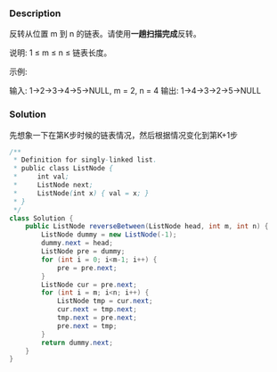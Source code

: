 ### Description
反转从位置 m 到 n 的链表。请使用**一趟扫描完成**反转。

说明:
1 ≤ m ≤ n ≤ 链表长度。

示例:

输入: 1->2->3->4->5->NULL, m = 2, n = 4
输出: 1->4->3->2->5->NULL

### Solution
先想象一下在第K步时候的链表情况，然后根据情况变化到第K+1步


```java
/**
 * Definition for singly-linked list.
 * public class ListNode {
 *     int val;
 *     ListNode next;
 *     ListNode(int x) { val = x; }
 * }
 */
class Solution {
    public ListNode reverseBetween(ListNode head, int m, int n) {
        ListNode dummy = new ListNode(-1);
        dummy.next = head;
        ListNode pre = dummy;
        for (int i = 0; i<m-1; i++) {
            pre = pre.next;
        }
        ListNode cur = pre.next;
        for (int i = m; i<n; i++) {
            ListNode tmp = cur.next;
            cur.next = tmp.next;
            tmp.next = pre.next;
            pre.next = tmp;
        }
        return dummy.next;
    }
}
```